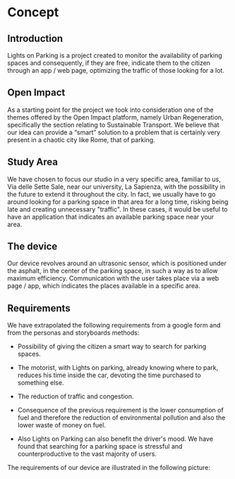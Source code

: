 # Concept

## **Introduction**

Lights on Parking is a project created to monitor the availability of parking spaces and consequently, if they are free, indicate them to the citizen through an app / web page, optimizing the traffic of those looking for a lot.

## **Open Impact** 

As a starting point for the project we took into consideration one of the themes offered by the Open Impact platform, namely Urban Regeneration, specifically the section relating to Sustainable Transport. We believe that our idea can provide a “smart” solution to a problem that is certainly very present in a chaotic city like Rome, that of parking.

## **Study Area**

We have chosen to focus our studio in a very specific area, familiar to us, Via delle Sette Sale, near our university, La Sapienza, with the possibility in the future to extend it throughout the city. In fact, we usually have to go around looking for a parking space in that area for a long time, risking being late and creating unnecessary "traffic". In these cases, it would be useful to have an application that indicates an available parking space near your area.

## **The device**

Our device revolves around an ultrasonic sensor, which is positioned under the asphalt, in the center of the parking space, in such a way as to allow maximum efficiency.
Communication with the user takes place via a web page / app, which indicates the places available in a specific area.

## **Requirements**

We have extrapolated the following requirements from a google form and from the personas and storyboards methods:

- Possibility of giving the citizen a smart way to search for parking spaces.

- The motorist, with Lights on parking, already knowing where to park, reduces his time inside the car, devoting the time purchased to something else.

- The reduction of traffic and congestion.

- Consequence of the previous requirement is the lower consumption of fuel and therefore the reduction of environmental pollution and also the lower waste of money on fuel.

- Also Lights on Parking can also benefit the driver's mood. We have found that searching for a parking space is stressful and counterproductive to the vast majority of users.

The requirements of our device are illustrated in the following picture:


